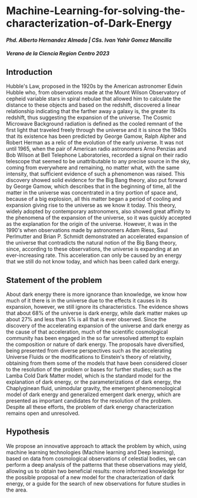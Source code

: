 # Machine-Learning-for-solving-the-characterization-of-Dark-Energy
#### *Phd. Alberto Hernandez Almada | CSs. Ivan Yahir Gomez Mancilla*
#### *Verano de la Ciencia Region Centro 2023*
## Introduction
Hubble's Law, proposed in the 1920s by the American astronomer Edwin Hubble who, from observations made at the Mount Wilson Observatory of cepheid variable stars in spiral nebulae that allowed him to calculate the distance to these objects and based on the redshift, discovered a linear relationship indicating that the farther away a galaxy is, the greater its redshift, thus suggesting the expansion of the universe.
The Cosmic Microwave Background radiation is defined as the cooled remnant of the first light that traveled freely through the universe and it is since the 1940s that its existence has been predicted by George Gamow, Ralph Alpher and Robert Herman as a relic of the evolution of the early universe. It was not until 1965, when the pair of American radio astronomers Arno Penzias and Bob Wilson at Bell Telephone Laboratories, recorded a signal on their radio telescope that seemed to be unattributable to any precise source in the sky, coming from everywhere and remaining, no matter what, with the same intensity, that sufficient evidence of such a phenomenon was raised.
This discovery showed solid evidence for the Big Bang theory, also put forward by George Gamow, which describes that in the beginning of time, all the matter in the universe was concentrated in a tiny portion of space and, because of a big explosion, all this matter began a period of cooling and expansion giving rise to the universe as we know it today. This theory, widely adopted by contemporary astronomers, also showed great affinity to the phenomena of the expansion of the universe, so it was quickly accepted as the explanation for the origin of the universe.
However, it was in the 1990's when observations made by astronomers Adam Riess, Saul Perlmutter and Brian P. Schmidt demonstrated an accelerated expansion of the universe that contradicts the natural notion of the Big Bang theory, since, according to these observations, the universe is expanding at an ever-increasing rate. This acceleration can only be caused by an energy that we still do not know today, and which has been called dark energy.
## Statement of the problem
About dark energy there is more ignorance than knowledge, we know how much of it there is in the universe due to the effects it causes in its expansion, however, we still ignore its characteristics. The evidence shows that about 68% of the universe is dark energy, while dark matter makes up about 27% and less than 5% is all that is ever observed.
Since the discovery of the accelerating expansion of the universe and dark energy as the cause of that acceleration, much of the scientific cosmological community has been engaged in the so far unresolved attempt to explain the composition or nature of dark energy. The proposals have diversified, being presented from diverse perspectives such as the accelerating Universe Fluids or the modifications to Einstein's theory of relativity, obtaining from them some of the models that have been considered closer to the resolution of the problem or bases for further studies; such as the Lamba Cold Dark Matter model, which is the standard model for the explanation of dark energy, or the parameterizations of dark energy, the Chaplyginean fluid, unimodular gravity, the emergent phenomenological model of dark energy and generalized emergent dark energy, which are presented as important candidates for the resolution of the problem. 
Despite all these efforts, the problem of dark energy characterization remains open and unresolved.
## Hypothesis
We propose an innovative approach to attack the problem by which, using machine learning technologies (Machine learning and Deep learning), based on data from cosmological observations of celestial bodies, we can perform a deep analysis of the patterns that these observations may yield, allowing us to obtain two beneficial results: more informed knowledge for the possible proposal of a new model for the characterization of dark energy, or a guide for the search of new observations for future studies in the area.
